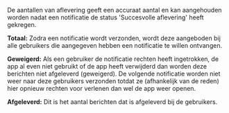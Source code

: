 De aantallen van aflevering geeft een accuraat aantal en kan aangehouden worden nadat een notificatie de status
'Succesvolle aflevering' heeft gekregen.

**Totaal:**
Zodra een notificatie wordt verzonden, wordt deze aangeboden bij alle gebruikers die aangegeven hebben een notificatie te
willen ontvangen.

**Geweigerd:**
Als een gebruiker de notificatie rechten heeft ingetrokken, de app al even niet gebruikt of de app heeft verwijderd
dan worden deze berichten niet afgeleverd (geweigerd). De volgende notificatie worden niet weer naar deze gebruikers verzonden
totdat ze (afhankelijk van de reden) hier opnieuw rechten voor verlenen dan wel de app weer openen.

**Afgeleverd:**
Dit is het aantal berichten dat is afgeleverd bij de gebruikers.